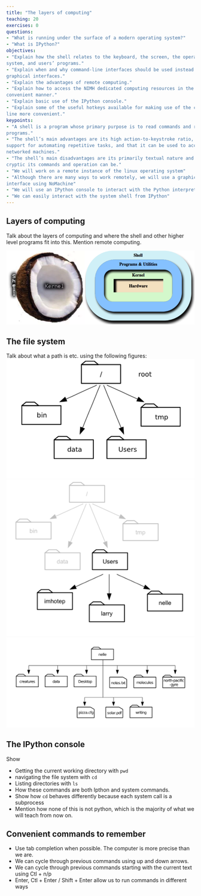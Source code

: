 ```yaml
---
title: "The layers of computing"
teaching: 20
exercises: 0
questions:
- "What is running under the surface of a modern operating system?"
- "What is IPython?"
objectives:
- "Explain how the shell relates to the keyboard, the screen, the operating
system, and users’ programs."
- "Explain when and why command-line interfaces should be used instead of
graphical interfaces."
- "Explain the advantages of remote computing."
- "Explain how to access the NIMH dedicated computing resources in the most
convenient manner."
- "Explain basic use of the IPython console."
- "Explain some of the useful hotkeys available for making use of the command
line more convenient."
keypoints:
- "A shell is a program whose primary purpose is to read commands and run other
programs."
- "The shell’s main advantages are its high action-to-keystroke ratio, its
support for automating repetitive tasks, and that it can be used to access
networked machines."
- "The shell’s main disadvantages are its primarily textual nature and how
cryptic its commands and operation can be."
- "We will work on a remote instance of the linux operating system"
- "Although there are many ways to work remotely, we will use a graphical
interface using NoMachine"
- "We will use an IPython console to interact with the Python interpretter"
- "We can easily interact with the system shell from IPython"
---
```

## Layers of computing
Talk about the layers of computing and where the shell and other higher level
programs fit into this. Mention remote computing.

![image_of_shell](../fig/layers_of_computing.png)


##  The file system
Talk about what a path is etc. using the following figures:
![image_of_shell](../fig/file_system_1.png)
![image_of_shell](../fig/file_system_2.png)
![image_of_shell](../fig/file_system_3.png)


## The IPython console
Show 

*  Getting the current working directory with `pwd`
*  navigating the file system with `cd`
*  Listing directories with `ls`
*  How these commands are both Ipthon and system commands.
*  Show how `cd`  behaves differently because each system call is a subprocess
*  Mention how none of this is not python, which is the majority of what we will
teach from now on.

## Convenient commands to remember

*   Use tab completion when possible. The computer is more precise than we are.
*   We can cycle through previous commands using up and down arrows.
*   We can cycle through previous commands starting with the current text using
Ctl + n/p
*   Enter,  Ctl + Enter / Shift + Enter allow us to run commands in different
ways
